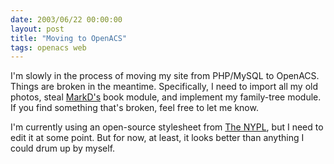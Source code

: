 ```yaml
---
date: 2003/06/22 00:00:00
layout: post
title: "Moving to OpenACS"
tags: openacs web
---
```


I'm slowly in the process of moving my site from PHP/MySQL to OpenACS. Things are broken in the meantime. Specifically, I need to import all my old photos, steal [MarkD's](http://badgertronics.com/blog) book module, and implement my family-tree module. If you find something that's broken, feel free to let me know.

I'm currently using an open-source stylesheet from [The NYPL](http://www.nypl.org/styleguide/), but I need to edit it at some point. But for now, at least, it looks better than anything I could drum up by myself. 
